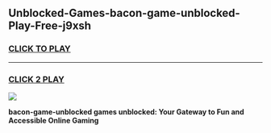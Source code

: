 
## Unblocked-Games-bacon-game-unblocked-Play-Free-j9xsh
<h3>
<a href="https://premium76.site?title=bacon-game-unblocked&ref=20M">CLICK TO PLAY</a></h3>
<hr>

<h3>
<a href="https://premium76.site?title=bacon-game-unblocked&ref=20M">CLICK 2 PLAY</a>
  
</h3>

<a href="https://premium76.site?title=bacon-game-unblocked&ref=19M"><img src="https://clearcache.store/games.png"></a>


**bacon-game-unblocked games unblocked: Your Gateway to Fun and Accessible Online Gaming**
